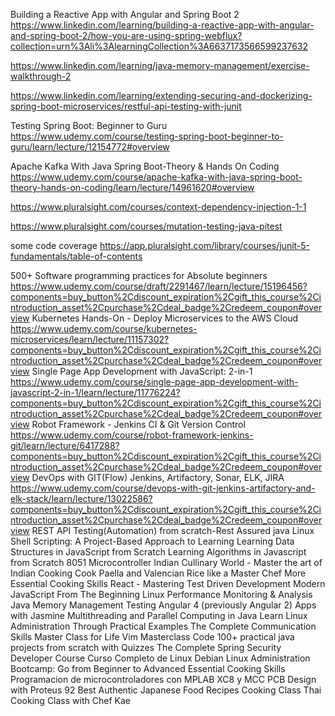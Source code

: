  


Building a Reactive App with Angular and Spring Boot 2
https://www.linkedin.com/learning/building-a-reactive-app-with-angular-and-spring-boot-2/how-you-are-using-spring-webflux?collection=urn%3Ali%3AlearningCollection%3A6637173566599237632

https://www.linkedin.com/learning/java-memory-management/exercise-walkthrough-2

https://www.linkedin.com/learning/extending-securing-and-dockerizing-spring-boot-microservices/restful-api-testing-with-junit


Testing Spring Boot: Beginner to Guru
https://www.udemy.com/course/testing-spring-boot-beginner-to-guru/learn/lecture/12154772#overview

Apache Kafka With Java Spring Boot-Theory & Hands On Coding
https://www.udemy.com/course/apache-kafka-with-java-spring-boot-theory-hands-on-coding/learn/lecture/14961620#overview


https://www.pluralsight.com/courses/context-dependency-injection-1-1

https://www.pluralsight.com/courses/mutation-testing-java-pitest

some code coverage
https://app.pluralsight.com/library/courses/junit-5-fundamentals/table-of-contents



500+ Software programming practices for Absolute beginners
 https://www.udemy.com/course/draft/2291467/learn/lecture/15196456?components=buy_button%2Cdiscount_expiration%2Cgift_this_course%2Cintroduction_asset%2Cpurchase%2Cdeal_badge%2Credeem_coupon#overview
Kubernetes Hands-On - Deploy Microservices to the AWS Cloud
https://www.udemy.com/course/kubernetes-microservices/learn/lecture/11157302?components=buy_button%2Cdiscount_expiration%2Cgift_this_course%2Cintroduction_asset%2Cpurchase%2Cdeal_badge%2Credeem_coupon#overview
Single Page App Development with JavaScript: 2-in-1
https://www.udemy.com/course/single-page-app-development-with-javascript-2-in-1/learn/lecture/11776224?components=buy_button%2Cdiscount_expiration%2Cgift_this_course%2Cintroduction_asset%2Cpurchase%2Cdeal_badge%2Credeem_coupon#overview
Robot Framework - Jenkins CI & Git Version Control
https://www.udemy.com/course/robot-framework-jenkins-git/learn/lecture/6417288?components=buy_button%2Cdiscount_expiration%2Cgift_this_course%2Cintroduction_asset%2Cpurchase%2Cdeal_badge%2Credeem_coupon#overview
DevOps with GIT(Flow) Jenkins, Artifactory, Sonar, ELK, JIRA
https://www.udemy.com/course/devops-with-git-jenkins-artifactory-and-elk-stack/learn/lecture/13022586?components=buy_button%2Cdiscount_expiration%2Cgift_this_course%2Cintroduction_asset%2Cpurchase%2Cdeal_badge%2Credeem_coupon#overview
REST API Testing(Automation) from scratch-Rest Assured java
Linux Shell Scripting: A Project-Based Approach to Learning
Learning Data Structures in JavaScript from Scratch
Learning Algorithms in Javascript from Scratch
8051 Microcontroller
Indian Cullinary World - Master the art of Indian Cooking
Cook Paella and Valencian Rice like a Master Chef
More Essential Cooking Skills
React - Mastering Test Driven Development
Modern JavaScript From The Beginning
Linux Performance Monitoring & Analysis
Java Memory Management
Testing Angular 4 (previously Angular 2) Apps with Jasmine
Multithreading and Parallel Computing in Java
Learn Linux Administration Through Practical Examples
The Complete Communication Skills Master Class for Life
Vim Masterclass
Code 100+ practical java projects from scratch with Quizzes
The Complete Spring Security Developer Course
Curso Completo de Linux Debian
Linux Administration Bootcamp: Go from Beginner to Advanced
Essential Cooking Skills
Programacion de microcontroladores con MPLAB XC8 y MCC
PCB Design with Proteus
92 Best Authentic Japanese Food Recipes Cooking Class
Thai Cooking Class with Chef Kae
